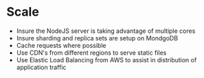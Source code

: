 # Scale
* Insure the NodeJS server is taking advantage of multiple cores
* Insure sharding and replica sets are setup on MondgoDB
* Cache requests where possible
* Use CDN's from different regions to serve static files
* Use Elastic Load Balancing from AWS to assist in distribution of application traffic
